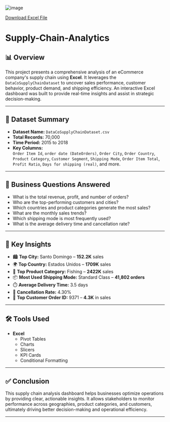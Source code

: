 ![image](https://github.com/user-attachments/assets/39a128a7-53c1-48d7-b392-979d6f5d6315)

[Download Excel File](https://docs.google.com/spreadsheets/d/1L1VL8fageKK2lvvIQL_yk39t1dfE-MGB/edit?usp=sharing&ouid=103314557526131197510&rtpof=true&sd=true)

# Supply-Chain-Analytics

## 📊 Overview

This project presents a comprehensive analysis of an eCommerce company's supply chain using **Excel**. It leverages the `DataCoSupplyChainDataset` to uncover sales performance, customer behavior, product demand, and shipping efficiency. An interactive Excel dashboard was built to provide real-time insights and assist in strategic decision-making.

---

## 📁 Dataset Summary

- **Dataset Name:** `DataCoSupplyChainDataset.csv`
- **Total Records:** 70,000
- **Time Period:** 2015 to 2018
- **Key Columns:**  
  `Order Item Id`, `order date (DateOrders)`, `Order City`, `Order Country`, `Product Category`, `Customer Segment`, `Shipping Mode`, `Order Item Total`, `Profit Ratio`, `Days for shipping (real)`, and more.

---

## 🎯 Business Questions Answered

- What is the total revenue, profit, and number of orders?
- Who are the top-performing customers and cities?
- Which countries and product categories generate the most sales?
- What are the monthly sales trends?
- Which shipping mode is most frequently used?
- What is the average delivery time and cancellation rate?

---

## 📌 Key Insights

- 🏙️ **Top City:** Santo Domingo – **152.2K** sales  
- 🌍 **Top Country:** Estados Unidos – **1709K** sales  
- 🧢 **Top Product Category:** Fishing – **2422K** sales  
- 📦 **Most Used Shipping Mode:** Standard Class – **41,802 orders**  
- ⏱️ **Average Delivery Time:** 3.5 days  
- 🔁 **Cancellation Rate:** 4.30%  
- 👤 **Top Customer Order ID:** 9371 – **4.3K** in sales

---

## 🛠 Tools Used

- **Excel**  
  - Pivot Tables  
  - Charts  
  - Slicers  
  - KPI Cards  
  - Conditional Formatting  

---

## ✅ Conclusion

This supply chain analysis dashboard helps businesses optimize operations by providing clear, actionable insights. It allows stakeholders to monitor performance across geographies, product categories, and customers, ultimately driving better decision-making and operational efficiency.

---

